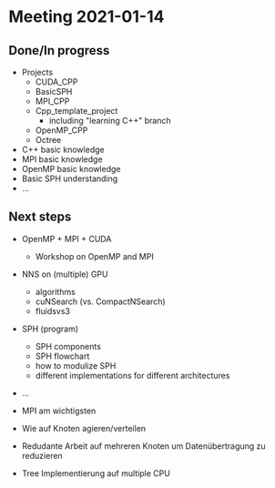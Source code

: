 # Meeting 2021-01-14

## Done/In progress

* Projects
	* CUDA_CPP
	* BasicSPH
	* MPI_CPP
	* Cpp\_template\_project
		* including "learning C++" branch
	* OpenMP_CPP
	* Octree
* C++ basic knowledge
* MPI basic knowledge
* OpenMP basic knowledge
* Basic SPH understanding
* ...

	
## Next steps

* OpenMP + MPI + CUDA
	* Workshop on OpenMP and MPI 
* NNS on (multiple) GPU
	* algorithms
	* cuNSearch (vs. CompactNSearch)
	* fluidsvs3
* SPH (program)
	* SPH components
	* SPH flowchart
	* how to modulize SPH
	* different implementations for different architectures
* ...    



* MPI am wichtigsten
* Wie auf Knoten agieren/verteilen
* Redudante Arbeit auf mehreren Knoten um Datenübertragung zu reduzieren


* Tree Implementierung auf multiple CPU